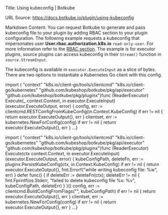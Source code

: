 Title: Using kubeconfig | Botkube

URL Source: https://docs.botkube.io/plugin/using-kubeconfig

Markdown Content:
You can request Botkube to generate and pass kubeconfig file to your plugin by adding RBAC section to your plugin configuration. The following example requests a kubeconfig that impersonates user **User.rbac.authorization.k8s.io** `read-only-user`. For more information refer to the [RBAC section](https://docs.botkube.io/configuration/rbac). The example is for executor plugins, source plugins can access kubeconfig in their `Stream()` function in `source.StreamInput`.

The kubeconfig is available in `executor.ExecuteInput` as a slice of bytes. There are two options to instantiate a Kubernetes Go client with this config.

import (    "context"    "k8s.io/client-go/tools/clientcmd"    "k8s.io/client-go/kubernetes"    "github.com/kubeshop/botkube/pkg/api/executor"    "github.com/kubeshop/botkube/pkg/pluginx")func (ReaderExecutor) Execute(_ context.Context, in executor.ExecuteInput) (executor.ExecuteOutput, error) {    config, err := clientcmd.RESTConfigFromKubeConfig(in.Context.KubeConfig)    if err != nil {        return executor.ExecuteOutput{}, err    }    clientset, err := kubernetes.NewForConfig(config)    if err != nil {        return executor.ExecuteOutput{}, err    }    ...}

import (    "context"    "k8s.io/client-go/tools/clientcmd"    "k8s.io/client-go/kubernetes"    "github.com/kubeshop/botkube/pkg/api/executor"    "github.com/kubeshop/botkube/pkg/pluginx")func (ReaderExecutor) Execute(ctx context.Context, in executor.ExecuteInput) (executor.ExecuteOutput, error) {    kubeConfigPath, deleteFn, err := pluginx.PersistKubeConfig(ctx, in.Context.KubeConfig)    if err != nil {        return executor.ExecuteOutput{}, fmt.Errorf("while writing kubeconfig file: %w", err)    }    defer func() {        if deleteErr := deleteFn(ctx); deleteErr != nil {            fmt.Fprintf(os.Stderr, "failed to delete kubeconfig file %s: %v", kubeConfigPath, deleteErr)        }    }()    config, err := clientcmd.BuildConfigFromFlags("", kubeConfigPath)    if err != nil {        return executor.ExecuteOutput{}, err    }    clientset, err := kubernetes.NewForConfig(config)    if err != nil {        return executor.ExecuteOutput{}, err    }  ...}
